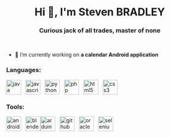 <h1 align="center">Hi 👋, I'm Steven BRADLEY</h1>
<h3 align="center">Curious jack of all trades, master of none</h3>
<br>


- 🔭 I’m currently working on **a calendar Android application**



<div align="left">
  <h3 align="left">Languages:</h3><img src="https://skillicons.dev/icons?i=java" height="40" alt="java logo"  /><img width="12" /><img src="https://skillicons.dev/icons?i=js" height="40" alt="javascript logo"  /><img width="12" /><img src="https://cdn.jsdelivr.net/gh/devicons/devicon/icons/python/python-original.svg" height="40" alt="python logo"  /><img width="12" /><img src="https://cdn.jsdelivr.net/gh/devicons/devicon/icons/php/php-original.svg" height="40" alt="php logo"  /><img width="12" /><img src="https://cdn.jsdelivr.net/gh/devicons/devicon/icons/html5/html5-original.svg" height="40" alt="html5 logo"  /><img width="12" /><img src="https://cdn.jsdelivr.net/gh/devicons/devicon/icons/css3/css3-original.svg" height="40" alt="css3 logo"  />
</div>


<div align="left">
  <h3 align="left">Tools:</h3><img src="https://img.shields.io/badge/Android Studio-3DDC84?logo=androidstudio&logoColor=black&style=for-the-badge" height="40" alt="androidstudio logo"  /><img width="12" /><img src="https://img.shields.io/badge/Blender-F5792A?logo=blender&logoColor=black&style=for-the-badge" height="40" alt="blender logo"  /><img src="https://img.shields.io/badge/Arduino-00979D?logo=arduino&logoColor=white&style=for-the-badge" height="40" alt="arduino logo"  /><img width="12" /><img src="https://img.shields.io/badge/GitHub-181717?logo=github&logoColor=white&style=for-the-badge" height="40" alt="github logo"  /><img width="12" /><img src="https://img.shields.io/badge/Oracle-F80000?logo=oracle&logoColor=white&style=for-the-badge" height="40" alt="oracle logo"  /><img width="12" /><img src="https://img.shields.io/badge/Selenium-43B02A?logo=selenium&logoColor=black&style=for-the-badge" height="40" alt="selenium logo"  />
</div>

